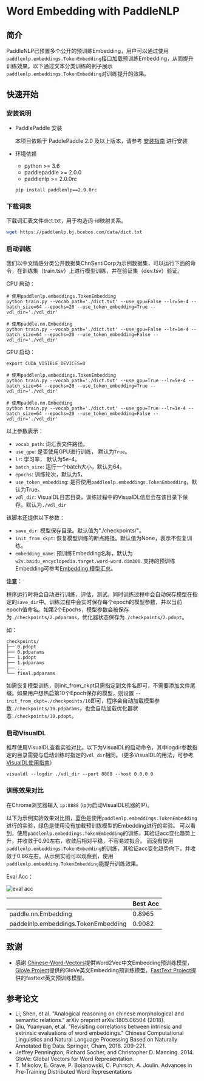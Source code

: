 # Word Embedding with PaddleNLP

## 简介

PaddleNLP已预置多个公开的预训练Embedding，用户可以通过使用`paddlenlp.embeddings.TokenEmbedding`接口加载预训练Embedding，从而提升训练效果。以下通过文本分类训练的例子展示`paddlenlp.embeddings.TokenEmbedding`对训练提升的效果。


## 快速开始

### 安装说明

* PaddlePaddle 安装

   本项目依赖于 PaddlePaddle 2.0 及以上版本，请参考 [安装指南](http://www.paddlepaddle.org/#quick-start) 进行安装

* 环境依赖

   - python >= 3.6
   - paddlepaddle >= 2.0.0
   - paddlenlp >= 2.0.0rc

   ```
   pip install paddlenlp==2.0.0rc
   ```

### 下载词表

下载词汇表文件dict.txt，用于构造词-id映射关系。

```bash
wget https://paddlenlp.bj.bcebos.com/data/dict.txt
```

### 启动训练

我们以中文情感分类公开数据集ChnSentiCorp为示例数据集，可以运行下面的命令，在训练集（train.tsv）上进行模型训练，并在验证集（dev.tsv）验证。

CPU 启动：

```
# 使用paddlenlp.embeddings.TokenEmbedding
python train.py --vocab_path='./dict.txt' --use_gpu=False --lr=5e-4 --batch_size=64 --epochs=20 --use_token_embedding=True --vdl_dir='./vdl_dir'

# 使用paddle.nn.Embedding
python train.py --vocab_path='./dict.txt' --use_gpu=False --lr=1e-4 --batch_size=64 --epochs=20 --use_token_embedding=False --vdl_dir='./vdl_dir'
```

GPU 启动：
```
export CUDA_VISIBLE_DEVICES=0

# 使用paddlenlp.embeddings.TokenEmbedding
python train.py --vocab_path='./dict.txt' --use_gpu=True --lr=5e-4 --batch_size=64 --epochs=20 --use_token_embedding=True --vdl_dir='./vdl_dir'

# 使用paddle.nn.Embedding
python train.py --vocab_path='./dict.txt' --use_gpu=True --lr=1e-4 --batch_size=64 --epochs=20 --use_token_embedding=False --vdl_dir='./vdl_dir'
```

以上参数表示：

* `vocab_path`: 词汇表文件路径。
* `use_gpu`: 是否使用GPU进行训练， 默认为`True`。
* `lr`: 学习率， 默认为5e-4。
* `batch_size`: 运行一个batch大小，默认为64。
* `epochs`: 训练轮次，默认为5。
* `use_token_embedding`: 是否使用`paddlenlp.embeddings.TokenEmbedding`，默认为True。
* `vdl_dir`: VisualDL日志目录。训练过程中的VisualDL信息会在该目录下保存。默认为`./vdl_dir`

该脚本还提供以下参数：

* `save_dir`: 模型保存目录。默认值为"./checkpoints/"。
* `init_from_ckpt`: 恢复模型训练的断点路径。默认值为None，表示不恢复训练。
* `embedding_name`: 预训练Embedding名称，默认为`w2v.baidu_encyclopedia.target.word-word.dim300`. 支持的预训练Embedding可参考[Embedding 模型汇总](../../docs/embeddings.md)。

**注意：**

程序运行时将会自动进行训练，评估，测试。同时训练过程中会自动保存模型在指定的`save_dir`中。训练过程中会实时保存每个epoch的模型参数，并以当前epoch值命名。如第2个Epochs，模型参数会被保存为`./checkpoints/2.pdparams`，优化器状态保存为`./checkpoints/2.pdopt`。

如：
```text
checkpoints/
├── 0.pdopt
├── 0.pdparams
├── 1.pdopt
├── 1.pdparams
├── ...
└── final.pdparams
```

如需恢复模型训练，则init_from_ckpt只需指定到文件名即可，不需要添加文件尾缀。如果用户想热启第10个Epoch保存的模型，则设置 `--init_from_ckpt=./checkpoints/10`即可，程序会自动加载模型参数`./checkpoints/10.pdparams`，也会自动加载优化器状态`./checkpoints/10.pdopt`。


### 启动VisualDL

推荐使用VisualDL查看实验对比。以下为VisualDL的启动命令，其中logdir参数指定的目录需要与启动训练时指定的`vdl_dir`相同。（更多VisualDL的用法，可参考[VisualDL使用指南](https://github.com/PaddlePaddle/VisualDL#2-launch-panel)）

```
visualdl --logdir ./vdl_dir --port 8888 --host 0.0.0.0
```

### 训练效果对比

在Chrome浏览器输入 `ip:8888` (ip为启动VisualDL机器的IP)。

以下为示例实验效果对比图，蓝色是使用`paddlenlp.embeddings.TokenEmbedding`进行的实验，绿色是使用没有加载预训练模型的Embedding进行的实验。
可以看到，使用`paddlenlp.embeddings.TokenEmbedding`的训练，其验证acc变化趋势上升，并收敛于0.90左右，收敛后相对平稳，不容易过拟合。
而没有使用`paddlenlp.embeddings.TokenEmbedding`的训练，其验证acc变化趋势向下，并收敛于0.86左右。从示例实验可以观察到，使用`paddlenlp.embedding.TokenEmbedding`能提升训练效果。

Eval Acc：

![eval acc](https://user-images.githubusercontent.com/16698950/102076935-79ac5480-3e43-11eb-81f8-6e509c394fbf.png)

|                                     |    Best Acc    |
| ------------------------------------| -------------  |
| paddle.nn.Embedding                 |    0.8965      |
| paddelnlp.embeddings.TokenEmbedding |    0.9082      |

## 致谢
- 感谢 [Chinese-Word-Vectors](https://github.com/Embedding/Chinese-Word-Vectors)提供Word2Vec中文Embedding预训练模型，[GloVe Project](https://nlp.stanford.edu/projects/glove)提供的GloVe英文Embedding预训练模型，[FastText Project](https://fasttext.cc/docs/en/english-vectors.html)提供的fasttext英文预训练模型。

## 参考论文
- Li, Shen, et al. "Analogical reasoning on chinese morphological and semantic relations." arXiv preprint arXiv:1805.06504 (2018).
- Qiu, Yuanyuan, et al. "Revisiting correlations between intrinsic and extrinsic evaluations of word embeddings." Chinese Computational Linguistics and Natural Language Processing Based on Naturally Annotated Big Data. Springer, Cham, 2018. 209-221.
- Jeffrey Pennington, Richard Socher, and Christopher D. Manning. 2014. GloVe: Global Vectors for Word Representation.
- T. Mikolov, E. Grave, P. Bojanowski, C. Puhrsch, A. Joulin. Advances in Pre-Training Distributed Word Representations
